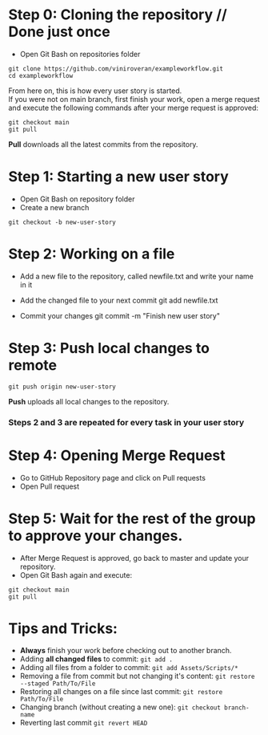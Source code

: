 # Step 0: Cloning the repository // Done just once
- Open Git Bash on repositories folder

```
git clone https://github.com/viniroveran/exampleworkflow.git
cd exampleworkflow
```
From here on, this is how every user story is started.  
If you were not on main branch, first finish your work, open a merge request and execute the following commands after your merge request is approved:  
```
git checkout main
git pull
```
**Pull** downloads all the latest commits from the repository.

# Step 1: Starting a new user story
- Open Git Bash on repository folder
- Create a new branch

```
git checkout -b new-user-story
```

# Step 2: Working on a file
- Add a new file to the repository, called newfile.txt and write your name in it
- Add the changed file to your next commit
	git add newfile.txt

- Commit your changes
	git commit -m "Finish new user story"

# Step 3: Push local changes to remote
```
git push origin new-user-story
```
**Push** uploads all local changes to the repository.

### Steps 2 and 3 are repeated for every task in your user story

# Step 4: Opening Merge Request
- Go to GitHub Repository page and click on Pull requests
- Open Pull request

# Step 5: Wait for the rest of the group to approve your changes.
- After Merge Request is approved, go back to master and update your repository.
- Open Git Bash again and execute:
```
git checkout main
git pull
```

# Tips and Tricks:
- **Always** finish your work before checking out to another branch.
- Adding **all changed files** to commit:
	`git add .`
- Adding all files from a folder to commit:
	`git add Assets/Scripts/*`
- Removing a file from commit but not changing it's content:
    `git restore --staged Path/To/File`
- Restoring all changes on a file since last commit:
    `git restore Path/To/File`
- Changing branch (without creating a new one):
    `git checkout branch-name`
- Reverting last commit
    `git revert HEAD`
